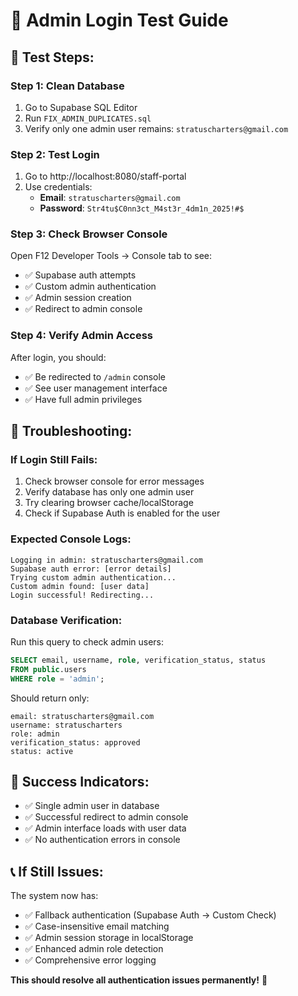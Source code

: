 # 🧪 Admin Login Test Guide

## 🎯 **Test Steps:**

### **Step 1: Clean Database**
1. Go to Supabase SQL Editor
2. Run `FIX_ADMIN_DUPLICATES.sql`
3. Verify only one admin user remains: `stratuscharters@gmail.com`

### **Step 2: Test Login**
1. Go to http://localhost:8080/staff-portal
2. Use credentials:
   - **Email**: `stratuscharters@gmail.com`
   - **Password**: `Str4tu$C0nn3ct_M4st3r_4dm1n_2025!#$`

### **Step 3: Check Browser Console**
Open F12 Developer Tools → Console tab to see:
- ✅ Supabase auth attempts
- ✅ Custom admin authentication
- ✅ Admin session creation
- ✅ Redirect to admin console

### **Step 4: Verify Admin Access**
After login, you should:
- ✅ Be redirected to `/admin` console
- ✅ See user management interface
- ✅ Have full admin privileges

## 🔧 **Troubleshooting:**

### **If Login Still Fails:**
1. Check browser console for error messages
2. Verify database has only one admin user
3. Try clearing browser cache/localStorage
4. Check if Supabase Auth is enabled for the user

### **Expected Console Logs:**
```
Logging in admin: stratuscharters@gmail.com
Supabase auth error: [error details]
Trying custom admin authentication...
Custom admin found: [user data]
Login successful! Redirecting...
```

### **Database Verification:**
Run this query to check admin users:
```sql
SELECT email, username, role, verification_status, status 
FROM public.users 
WHERE role = 'admin';
```

Should return only:
```
email: stratuscharters@gmail.com
username: stratuscharters
role: admin
verification_status: approved
status: active
```

## 🚀 **Success Indicators:**
- ✅ Single admin user in database
- ✅ Successful redirect to admin console
- ✅ Admin interface loads with user data
- ✅ No authentication errors in console

## 📞 **If Still Issues:**
The system now has:
- ✅ Fallback authentication (Supabase Auth → Custom Check)
- ✅ Case-insensitive email matching
- ✅ Admin session storage in localStorage
- ✅ Enhanced admin role detection
- ✅ Comprehensive error logging

**This should resolve all authentication issues permanently!** 🎉
